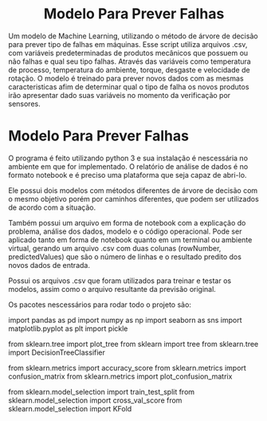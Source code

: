 <h1 align="center"> Modelo Para Prever Falhas </h1>

Um modelo de Machine Learning, utilizando o método de árvore de decisão para prever tipo de falhas em máquinas.
Esse script utiliza arquivos .csv, com variáveis predeterminadas de produtos mecânicos que possuem ou não falhas e qual seu tipo falhas. Através das variáveis como temperatura de processo, temperatura do ambiente, torque, desgaste e velocidade de rotação. O modelo é treinado para prever novos dados com as mesmas caracteristicas afim de determinar qual o tipo de falha os novos produtos irão apresentar dado suas variáveis no momento da verificação por sensores.



<h1 align="left"> Modelo Para Prever Falhas </h1>

O programa é feito utilizando python 3 e sua instalação é nescessária no ambiente em que for implementado. O relatório de análise de dados é no formato notebook e é preciso uma plataforma que seja capaz de abri-lo.

Ele possui dois modelos com métodos diferentes de árvore de decisão com o mesmo objetivo porém por caminhos diferentes, que podem ser utilizados de acordo com a situação.

Também possui um arquivo em forma de notebook com a explicação do problema, análise dos dados, modelo e o código operacional. Pode ser aplicado tanto em forma de notebook quanto em um terminal ou ambiente virtual, gerando um arquivo .csv com duas colunas (rowNumber, predictedValues) que são o número de linhas e o resultado predito dos novos dados de entrada.

Possui os arquivos .csv que foram utilizados para treinar e testar os modelos, assim como o arquivo resultante da previsão original.

Os pacotes nescessários para rodar todo o projeto são: 

import pandas as pd
import numpy as np
import seaborn as sns
import matplotlib.pyplot as plt
import pickle

from sklearn.tree import plot_tree
from sklearn import tree
from sklearn.tree import DecisionTreeClassifier

from sklearn.metrics import accuracy_score
from sklearn.metrics import confusion_matrix
from sklearn.metrics import plot_confusion_matrix

from sklearn.model_selection import train_test_split
from sklearn.model_selection import cross_val_score
from sklearn.model_selection import KFold



